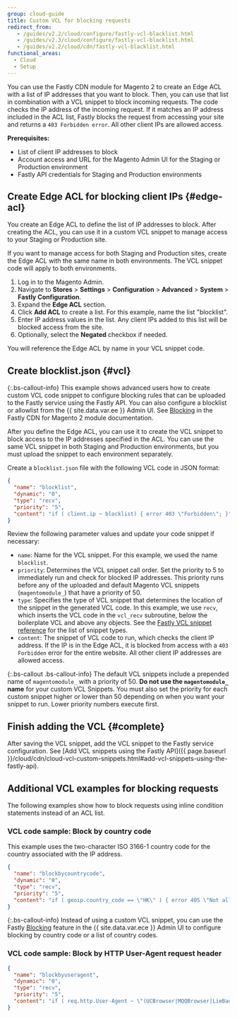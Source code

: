 ```yaml
---
group: cloud-guide
title: Custom VCL for blocking requests
redirect_from:
   - /guides/v2.2/cloud/configure/fastly-vcl-blacklist.html
   - /guides/v2.3/cloud/configure/fastly-vcl-blacklist.html
   - /guides/v2.2/cloud/cdn/fastly-vcl-blacklist.html
functional_areas:
  - Cloud
  - Setup
---
```


You can use the Fastly CDN module for Magento 2 to create an Edge ACL with a list of IP addresses that you want to block. Then, you can use that list in combination with a VCL snippet to block incoming requests. The code checks the IP address of the incoming request. If it matches an IP address included in the ACL list, Fastly blocks the request from accessing your site and returns a `403 Forbidden error`. All other client IPs are allowed access.

**Prerequisites:**

-  List of client IP addresses to block
-  Account access and URL for the Magento Admin UI for the Staging or Production environment
-  Fastly API credentials for Staging and Production environments

## Create Edge ACL for blocking client IPs {#edge-acl}

You create an Edge ACL to define the list of IP addresses to block. After creating the ACL, you can use it in a custom VCL snippet to manage access to your Staging or Production site.

If you want to manage access for both Staging and Production sites, create the Edge ACL with the same name in both environments. The VCL snippet code will apply to both environments.

1. Log in to the Magento Admin.
1. Navigate to **Stores** > **Settings** > **Configuration** > **Advanced** > **System** > **Fastly Configuration**.
1. Expand the **Edge ACL** section.
1. Click **Add ACL** to create a list. For this example, name the list "blocklist".
1. Enter IP address values in the list. Any client IPs added to this list will be blocked access from the site.
1. Optionally, select the **Negated** checkbox if needed.

You will reference the Edge ACL by name in your VCL snippet code.

## Create blocklist.json {#vcl}

{:.bs-callout-info}
This example shows advanced users how to create custom VCL code snippet to configure blocking rules that can be uploaded to the Fastly service using the Fastly API. You can also configure a blocklist or allowlist from the {{ site.data.var.ee }} Admin UI. See [Blocking](https://github.com/fastly/fastly-magento2/blob/master/Documentation/Guides/BLOCKING.md) in the Fastly CDN for Magento 2 module documentation.

After you define the Edge ACL, you can use it to create the VCL snippet to block access to the IP addresses specified in the ACL. You can use the same VCL snippet in both Staging and Production environments, but you must upload the snippet to each environment separately.

Create a `blocklist.json` file with the following VCL code in JSON format:

```json
{
  "name": "blocklist",
  "dynamic": "0",
  "type": "recv",
  "priority": "5",
  "content": "if ( client.ip ~ blocklist) { error 403 \"Forbidden\"; }"
}
```

Review the following parameter values and update your code snippet if necessary:

-  `name`: Name for the VCL snippet. For this example, we used the name `blocklist`.
-  `priority`: Determines the VCL snippet call order. Set the priority to 5 to immediately run and check for blocked IP addresses. This priority runs before any of the uploaded and default Magento VCL snippets (`magentomodule_`) that have a priority of 50.
-  `type`: Specifies the type of VCL snippet that determines the location of the snippet in the generated VCL code. In this example,  we use `recv`, which inserts the VCL code in the `vcl_recv` subroutine, below the boilerplate VCL and above any objects. See the [Fastly VCL snippet reference](https://docs.fastly.com/api/config#api-section-snippet) for the list of snippet types.
-  `content`: The snippet of VCL code to run, which checks the client IP address. If the IP is in the Edge ACL, it is blocked from access with a `403 Forbidden` error for the entire website. All other client IP addresses are allowed access.

{:.bs-callout .bs-callout-info}
The default VCL snippets include a prepended name of `magentomodule_` with a priority of 50.  **Do not use the `magentomodule_` name** for your custom VCL Snippets. You must also set the priority for each custom snippet higher or lower than 50 depending on when you want your snippet to run. Lower priority numbers execute first.

## Finish adding the VCL {#complete}

After saving the VCL snippet, add the VCL snippet to the Fastly service configuration. See [Add VCL snippets using the Fastly API]({{ page.baseurl }}/cloud/cdn/cloud-vcl-custom-snippets.html#add-vcl-snippets-using-the-fastly-api).

## Additional VCL examples for blocking requests

The following examples show how to block requests using inline condition statements instead of an ACL list.

### VCL code sample: Block by country code

This example uses the two-character ISO 3166-1 country code for the country associated with the IP address.

```json
{
  "name": "blockbycountrycode",
  "dynamic": "0",
  "type": "recv",
  "priority": "5",
  "content": "if ( geoip.country_code == \"HK\" ) { error 405 \"Not allowed\";}"
}
```

{:.bs-callout-info}
Instead of using a custom VCL snippet, you can use the Fastly [Blocking](https://github.com/fastly/fastly-magento2/blob/master/Documentation/Guides/BLOCKING.md) feature in the {{ site.data.var.ece }} Admin UI to configure blocking by country code or a list of country codes.

### VCL code sample: Block by HTTP User-Agent request header

```json
{
  "name": "blockbyuseragent",
  "dynamic": "0",
  "type": "recv",
  "priority": "5",
  "content": "if ( req.http.User-Agent ~ \"(UCBrowser|MQQBrowser|LieBaoFast|Mb2345Browser)\" ) {error 405 \"Not allowed\";}"
}
```
